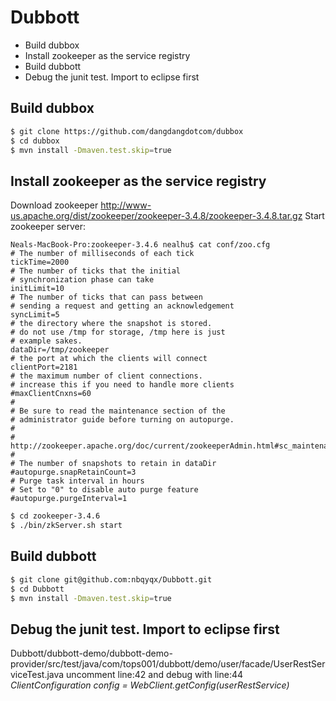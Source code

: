 # Dubbott
* Build dubbox
* Install zookeeper as the service registry
* Build dubbott
* Debug the junit test. Import to eclipse first

## Build dubbox
```bash
$ git clone https://github.com/dangdangdotcom/dubbox
$ cd dubbox
$ mvn install -Dmaven.test.skip=true
```

## Install zookeeper as the service registry
Download zookeeper http://www-us.apache.org/dist/zookeeper/zookeeper-3.4.8/zookeeper-3.4.8.tar.gz
Start zookeeper server:
```text
Neals-MacBook-Pro:zookeeper-3.4.6 nealhu$ cat conf/zoo.cfg 
# The number of milliseconds of each tick
tickTime=2000
# The number of ticks that the initial 
# synchronization phase can take
initLimit=10
# The number of ticks that can pass between 
# sending a request and getting an acknowledgement
syncLimit=5
# the directory where the snapshot is stored.
# do not use /tmp for storage, /tmp here is just 
# example sakes.
dataDir=/tmp/zookeeper
# the port at which the clients will connect
clientPort=2181
# the maximum number of client connections.
# increase this if you need to handle more clients
#maxClientCnxns=60
#
# Be sure to read the maintenance section of the 
# administrator guide before turning on autopurge.
#
# http://zookeeper.apache.org/doc/current/zookeeperAdmin.html#sc_maintenance
#
# The number of snapshots to retain in dataDir
#autopurge.snapRetainCount=3
# Purge task interval in hours
# Set to "0" to disable auto purge feature
#autopurge.purgeInterval=1
```
```bash
$ cd zookeeper-3.4.6
$ ./bin/zkServer.sh start 
```

## Build dubbott
```bash
$ git clone git@github.com:nbqyqx/Dubbott.git 
$ cd Dubbott
$ mvn install -Dmaven.test.skip=true
```

## Debug the junit test. Import to eclipse first
Dubbott/dubbott-demo/dubbott-demo-provider/src/test/java/com/tops001/dubbott/demo/user/facade/UserRestServiceTest.java uncomment line:42 and debug with line:44 *ClientConfiguration config = WebClient.getConfig(userRestService)*

